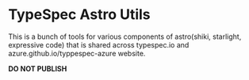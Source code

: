 # TypeSpec Astro Utils

This is a bunch of tools for various components of astro(shiki, starlight, expressive code) that is shared across typespec.io and azure.github.io/typpespec-azure website.

**DO NOT PUBLISH**
